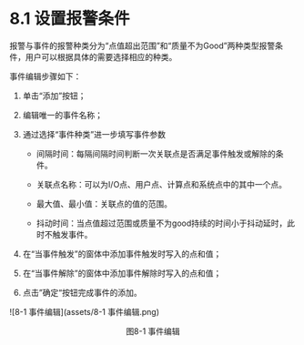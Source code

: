 # 8.1 设置报警条件

报警与事件的报警种类分为“点值超出范围”和“质量不为Good”两种类型报警条件，用户可以根据具体的需要选择相应的种类。

事件编辑步骤如下：

1.  单击“添加”按钮； 

2. 编辑唯一的事件名称； 

3. 通过选择“事件种类”进一步填写事件参数 

   - 间隔时间：每隔间隔时间判断一次关联点是否满足事件触发或解除的条件。 

   - 关联点名称：可以为I/O点、用户点、计算点和系统点中的其中一个点。 
   - 最大值、最小值：关联点的值的范围。 
   - 抖动时间：当点值超过范围或质量不为good持续的时间小于抖动延时，此时不触发事件。 

4. 在“当事件触发”的窗体中添加事件触发时写入的点和值； 

5. 在“当事件解除”的窗体中添加事件解除时写入的点和值； 

6. 点击”确定“按钮完成事件的添加。

![8-1 事件编辑](assets/8-1 事件编辑.png)

<center>图8-1 事件编辑</center>

